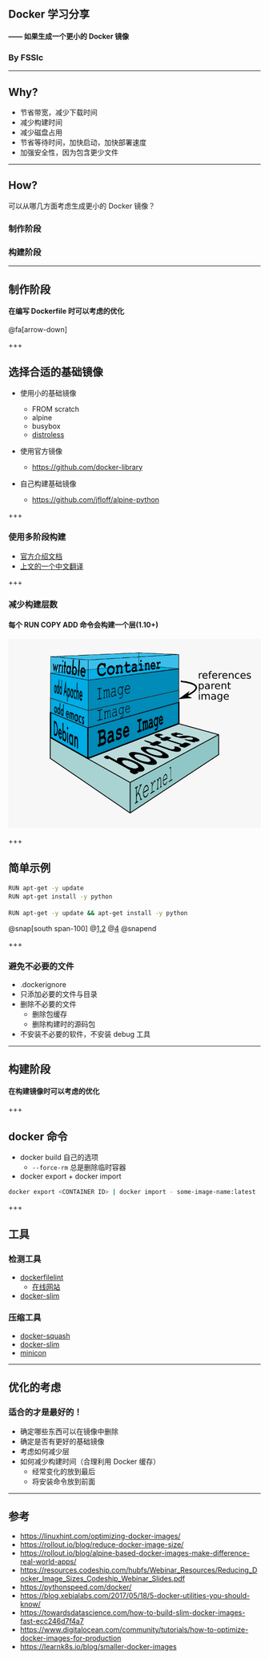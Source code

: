 ## Docker 学习分享
#### —— 如果生成一个更小的 Docker 镜像
### By FSSlc

---

## Why?

- 节省带宽，减少下载时间
- 减少构建时间
- 减少磁盘占用
- 节省等待时间，加快启动，加快部署速度
- 加强安全性，因为包含更少文件

--- 

## How?

可以从哪几方面考虑生成更小的 Docker 镜像？

### 制作阶段

### 构建阶段

---

## 制作阶段

#### 在编写 Dockerfile 时可以考虑的优化

@fa[arrow-down]

+++

## 选择合适的基础镜像

- 使用小的基础镜像
  - FROM scratch
  - alpine
  - busybox
  - [distroless](https://github.com/GoogleContainerTools/distroless)

- 使用官方镜像
  - https://github.com/docker-library
- 自己构建基础镜像
  - https://github.com/jfloff/alpine-python

+++

### 使用多阶段构建

- [官方介绍文档](https://docs.docker.com/develop/develop-images/multistage-build/)
- [上文的一个中文翻译](https://linux.cn/article-9133-1.html)

+++ 

### 减少构建层数 

#### 每个 RUN COPY ADD 命令会构建一个层(1.10+)

![docker layers](assets/img/docker-filesystems-multilayer.png)

+++

## 简单示例

```bash
RUN apt-get -y update
RUN apt-get install -y python

RUN apt-get -y update && apt-get install -y python
```
@snap[south span-100]
@[1,2](多个RUN)
@[4](一行命令)
@snapend

+++ 

### 避免不必要的文件

- .dockerignore
- 只添加必要的文件与目录
- 删除不必要的文件
  - 删除包缓存
  - 删除构建时的源码包
- 不安装不必要的软件，不安装 debug 工具


--- 

## 构建阶段

#### 在构建镜像时可以考虑的优化

+++ 

## docker 命令

- docker build 自己的选项
  - `--force-rm` 总是删除临时容器
- docker export + docker import

```bash
docker export <CONTAINER ID> | docker import - some-image-name:latest
```

+++

## 工具

### 检测工具
- [dockerfilelint](https://github.com/replicatedhq/dockerfilelint)
  - [在线网站](https://www.fromlatest.io) 
- [docker-slim](https://github.com/docker-slim/docker-slim)

### 压缩工具
- [docker-squash](https://github.com/goldmann/docker-squash)
- [docker-slim](https://github.com/docker-slim/docker-slim)
- [minicon](https://github.com/grycap/minicon)

---

## 优化的考虑

### **适合的才是最好的！**

- 确定哪些东西可以在镜像中删除
- 确定是否有更好的基础镜像
- 考虑如何减少层
- 如何减少构建时间（合理利用 Docker 缓存）
  - 经常变化的放到最后
  - 将安装命令放到前面

--- 

## 参考

- https://linuxhint.com/optimizing-docker-images/
- https://rollout.io/blog/reduce-docker-image-size/
- https://rollout.io/blog/alpine-based-docker-images-make-difference-real-world-apps/
- https://resources.codeship.com/hubfs/Webinar_Resources/Reducing_Docker_Image_Sizes_Codeship_Webinar_Slides.pdf
- https://pythonspeed.com/docker/
- https://blog.xebialabs.com/2017/05/18/5-docker-utilities-you-should-know/
- https://towardsdatascience.com/how-to-build-slim-docker-images-fast-ecc246d7f4a7
- https://www.digitalocean.com/community/tutorials/how-to-optimize-docker-images-for-production
- https://learnk8s.io/blog/smaller-docker-images
